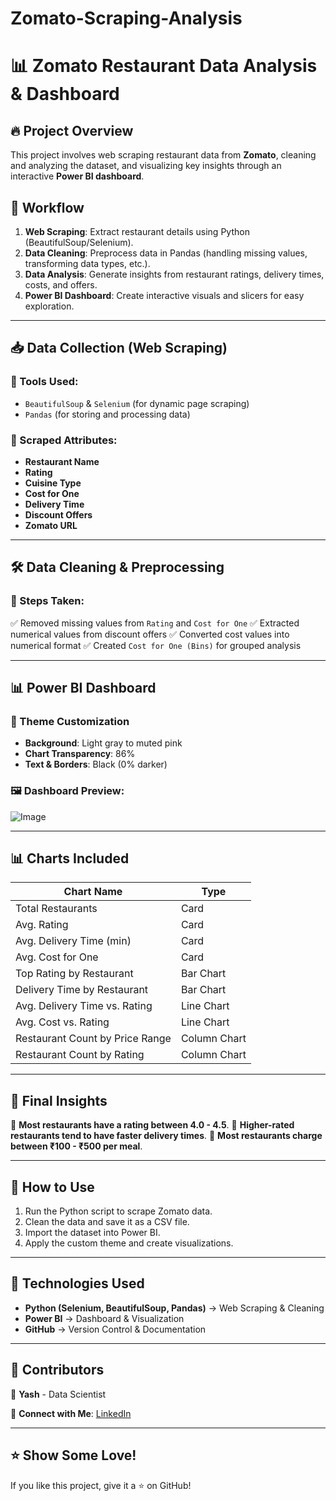# Zomato-Scraping-Analysis
# 📊 Zomato Restaurant Data Analysis & Dashboard

## 🔥 Project Overview
This project involves web scraping restaurant data from **Zomato**, cleaning and analyzing the dataset, and visualizing key insights through an interactive **Power BI dashboard**.

## 📌 Workflow
1. **Web Scraping**: Extract restaurant details using Python (BeautifulSoup/Selenium).
2. **Data Cleaning**: Preprocess data in Pandas (handling missing values, transforming data types, etc.).
3. **Data Analysis**: Generate insights from restaurant ratings, delivery times, costs, and offers.
4. **Power BI Dashboard**: Create interactive visuals and slicers for easy exploration.

---

## 📥 Data Collection (Web Scraping)
### 🔧 Tools Used:
- `BeautifulSoup` & `Selenium` (for dynamic page scraping)
- `Pandas` (for storing and processing data)

### 📌 Scraped Attributes:
- **Restaurant Name**
- **Rating**
- **Cuisine Type**
- **Cost for One**
- **Delivery Time**
- **Discount Offers**
- **Zomato URL**

---

## 🛠️ Data Cleaning & Preprocessing
### 📌 Steps Taken:
✅ Removed missing values from `Rating` and `Cost for One`
✅ Extracted numerical values from discount offers
✅ Converted cost values into numerical format
✅ Created `Cost for One (Bins)` for grouped analysis

---

## 📊 Power BI Dashboard

### 📌 Theme Customization
- **Background**: Light gray to muted pink
- **Chart Transparency**: 86%
- **Text & Borders**: Black (0% darker)

### 🖼️ Dashboard Preview:
![Image](https://github.com/user-attachments/assets/567bd7e5-a571-4c2c-92ae-dfaa6995aa55)

---

## 📊 Charts Included
| Chart Name | Type |
|------------|----------------------|
| Total Restaurants | Card |
| Avg. Rating | Card |
| Avg. Delivery Time (min) | Card |
| Avg. Cost for One | Card |
| Top Rating by Restaurant | Bar Chart |
| Delivery Time by Restaurant | Bar Chart |
| Avg. Delivery Time vs. Rating | Line Chart |
| Avg. Cost vs. Rating | Line Chart |
| Restaurant Count by Price Range | Column Chart |
| Restaurant Count by Rating | Column Chart |

---

## 🎯 Final Insights
📌 **Most restaurants have a rating between 4.0 - 4.5**.
📌 **Higher-rated restaurants tend to have faster delivery times**.
📌 **Most restaurants charge between ₹100 - ₹500 per meal**.

---

## 🚀 How to Use
1. Run the Python script to scrape Zomato data.
2. Clean the data and save it as a CSV file.
3. Import the dataset into Power BI.
4. Apply the custom theme and create visualizations.

---

## 📌 Technologies Used
- **Python (Selenium, BeautifulSoup, Pandas)** → Web Scraping & Cleaning
- **Power BI** → Dashboard & Visualization
- **GitHub** → Version Control & Documentation

---

## 📢 Contributors
👤 **Yash** - Data Scientist

🔗 **Connect with Me**: [LinkedIn](https://www.linkedin.com/in/yashcoding/) 

---

## ⭐ Show Some Love!
If you like this project, give it a ⭐ on GitHub!
